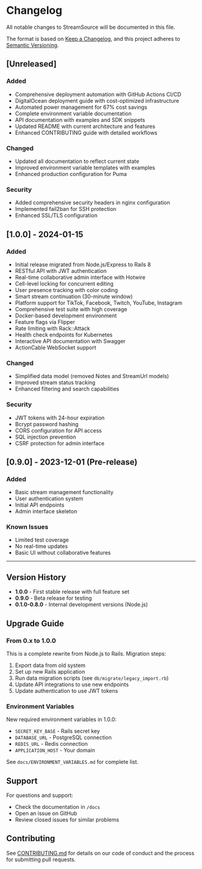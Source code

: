 # Changelog

All notable changes to StreamSource will be documented in this file.

The format is based on [Keep a Changelog](https://keepachangelog.com/en/1.0.0/),
and this project adheres to [Semantic Versioning](https://semver.org/spec/v2.0.0.html).

## [Unreleased]

### Added
- Comprehensive deployment automation with GitHub Actions CI/CD
- DigitalOcean deployment guide with cost-optimized infrastructure
- Automated power management for 67% cost savings
- Complete environment variable documentation
- API documentation with examples and SDK snippets
- Updated README with current architecture and features
- Enhanced CONTRIBUTING guide with detailed workflows

### Changed
- Updated all documentation to reflect current state
- Improved environment variable templates with examples
- Enhanced production configuration for Puma

### Security
- Added comprehensive security headers in nginx configuration
- Implemented fail2ban for SSH protection
- Enhanced SSL/TLS configuration

## [1.0.0] - 2024-01-15

### Added
- Initial release migrated from Node.js/Express to Rails 8
- RESTful API with JWT authentication
- Real-time collaborative admin interface with Hotwire
- Cell-level locking for concurrent editing
- User presence tracking with color coding
- Smart stream continuation (30-minute window)
- Platform support for TikTok, Facebook, Twitch, YouTube, Instagram
- Comprehensive test suite with high coverage
- Docker-based development environment
- Feature flags via Flipper
- Rate limiting with Rack::Attack
- Health check endpoints for Kubernetes
- Interactive API documentation with Swagger
- ActionCable WebSocket support

### Changed
- Simplified data model (removed Notes and StreamUrl models)
- Improved stream status tracking
- Enhanced filtering and search capabilities

### Security
- JWT tokens with 24-hour expiration
- Bcrypt password hashing
- CORS configuration for API access
- SQL injection prevention
- CSRF protection for admin interface

## [0.9.0] - 2023-12-01 (Pre-release)

### Added
- Basic stream management functionality
- User authentication system
- Initial API endpoints
- Admin interface skeleton

### Known Issues
- Limited test coverage
- No real-time updates
- Basic UI without collaborative features

---

## Version History

- **1.0.0** - First stable release with full feature set
- **0.9.0** - Beta release for testing
- **0.1.0-0.8.0** - Internal development versions (Node.js)

## Upgrade Guide

### From 0.x to 1.0.0

This is a complete rewrite from Node.js to Rails. Migration steps:

1. Export data from old system
2. Set up new Rails application
3. Run data migration scripts (see `db/migrate/legacy_import.rb`)
4. Update API integrations to use new endpoints
5. Update authentication to use JWT tokens

### Environment Variables

New required environment variables in 1.0.0:
- `SECRET_KEY_BASE` - Rails secret key
- `DATABASE_URL` - PostgreSQL connection
- `REDIS_URL` - Redis connection
- `APPLICATION_HOST` - Your domain

See `docs/ENVIRONMENT_VARIABLES.md` for complete list.

## Support

For questions and support:
- Check the documentation in `/docs`
- Open an issue on GitHub
- Review closed issues for similar problems

## Contributing

See [CONTRIBUTING.md](CONTRIBUTING.md) for details on our code of conduct and the process for submitting pull requests.